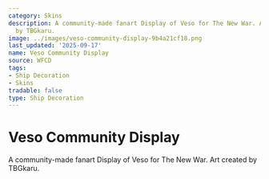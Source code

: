 ```yaml
---
category: Skins
description: A community-made fanart Display of Veso for The New War. Art created
  by TBGkaru.
image: ../images/veso-community-display-9b4a21cf18.png
last_updated: '2025-09-17'
name: Veso Community Display
source: WFCD
tags:
- Ship Decoration
- Skins
tradable: false
type: Ship Decoration
---
```


# Veso Community Display

A community-made fanart Display of Veso for The New War. Art created by TBGkaru.

